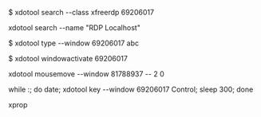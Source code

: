 $ xdotool search --class xfreerdp 
69206017

xdotool search --name "RDP Localhost"

$ xdotool type --window 69206017 abc

$ xdotool windowactivate 69206017

xdotool mousemove --window 81788937 -- 2 0

while :; do date; xdotool key --window 69206017 Control; sleep 300; done

xprop
